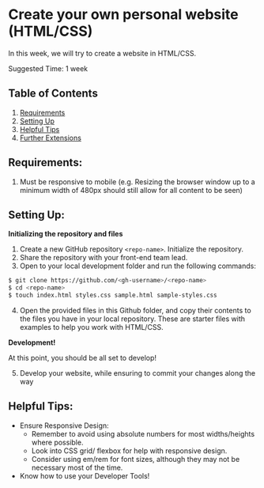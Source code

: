 # Create your own personal website (HTML/CSS)

In this week, we will try to create a website in HTML/CSS. 

Suggested Time: 1 week

## Table of Contents

1. [Requirements](#requirements)
2. [Setting Up](#setting-up)
3. [Helpful Tips](#helpful-tips)
4. [Further Extensions](#further-extensions)


## Requirements: 

1. Must be responsive to mobile (e.g. Resizing the browser window up to a minimum width of 480px should still allow for all content to be seen)

## Setting Up:

**Initializing the repository and files**
1. Create a new GitHub repository `<repo-name>`. Initialize the repository.
2. Share the repository with your front-end team lead.
3. Open to your local development folder and run the following commands:
```bash
$ git clone https://github.com/<gh-username>/<repo-name>
$ cd <repo-name>
$ touch index.html styles.css sample.html sample-styles.css
```
4. Open the provided files in this Github folder, and copy their contents to the files you have in your local repository. These are starter files with examples to help you work with HTML/CSS.

**Development!**

At this point, you should be all set to develop!

5. Develop your website, while ensuring to commit your changes along the way

## Helpful Tips:
* Ensure Responsive Design:
    * Remember to avoid using absolute numbers for most widths/heights where possible.
    * Look into CSS grid/ flexbox for help with responsive design.
    * Consider using em/rem for font sizes, although they may not be necessary most of the time.
* Know how to use your Developer Tools!

